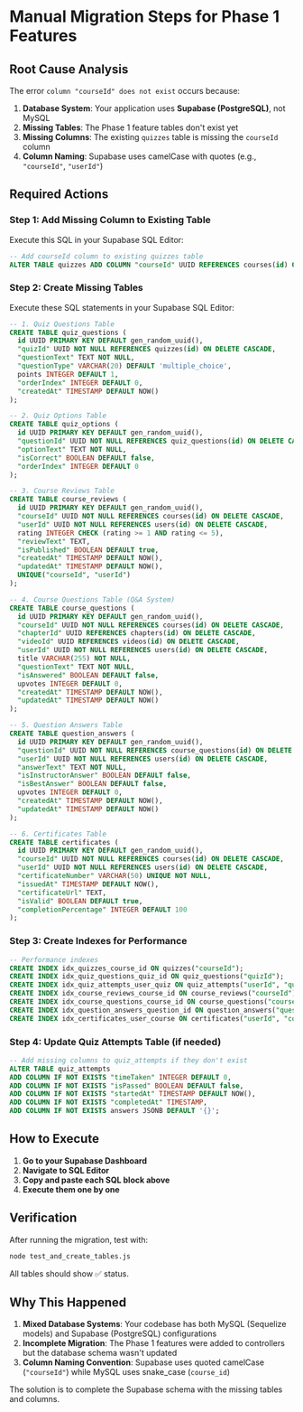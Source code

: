 # Manual Migration Steps for Phase 1 Features

## Root Cause Analysis
The error `column "courseId" does not exist` occurs because:

1. **Database System**: Your application uses **Supabase (PostgreSQL)**, not MySQL
2. **Missing Tables**: The Phase 1 feature tables don't exist yet
3. **Missing Columns**: The existing `quizzes` table is missing the `courseId` column
4. **Column Naming**: Supabase uses camelCase with quotes (e.g., `"courseId"`, `"userId"`)

## Required Actions

### Step 1: Add Missing Column to Existing Table
Execute this SQL in your Supabase SQL Editor:

```sql
-- Add courseId column to existing quizzes table
ALTER TABLE quizzes ADD COLUMN "courseId" UUID REFERENCES courses(id) ON DELETE CASCADE;
```

### Step 2: Create Missing Tables
Execute these SQL statements in your Supabase SQL Editor:

```sql
-- 1. Quiz Questions Table
CREATE TABLE quiz_questions (
  id UUID PRIMARY KEY DEFAULT gen_random_uuid(),
  "quizId" UUID NOT NULL REFERENCES quizzes(id) ON DELETE CASCADE,
  "questionText" TEXT NOT NULL,
  "questionType" VARCHAR(20) DEFAULT 'multiple_choice',
  points INTEGER DEFAULT 1,
  "orderIndex" INTEGER DEFAULT 0,
  "createdAt" TIMESTAMP DEFAULT NOW()
);

-- 2. Quiz Options Table
CREATE TABLE quiz_options (
  id UUID PRIMARY KEY DEFAULT gen_random_uuid(),
  "questionId" UUID NOT NULL REFERENCES quiz_questions(id) ON DELETE CASCADE,
  "optionText" TEXT NOT NULL,
  "isCorrect" BOOLEAN DEFAULT false,
  "orderIndex" INTEGER DEFAULT 0
);

-- 3. Course Reviews Table
CREATE TABLE course_reviews (
  id UUID PRIMARY KEY DEFAULT gen_random_uuid(),
  "courseId" UUID NOT NULL REFERENCES courses(id) ON DELETE CASCADE,
  "userId" UUID NOT NULL REFERENCES users(id) ON DELETE CASCADE,
  rating INTEGER CHECK (rating >= 1 AND rating <= 5),
  "reviewText" TEXT,
  "isPublished" BOOLEAN DEFAULT true,
  "createdAt" TIMESTAMP DEFAULT NOW(),
  "updatedAt" TIMESTAMP DEFAULT NOW(),
  UNIQUE("courseId", "userId")
);

-- 4. Course Questions Table (Q&A System)
CREATE TABLE course_questions (
  id UUID PRIMARY KEY DEFAULT gen_random_uuid(),
  "courseId" UUID NOT NULL REFERENCES courses(id) ON DELETE CASCADE,
  "chapterId" UUID REFERENCES chapters(id) ON DELETE CASCADE,
  "videoId" UUID REFERENCES videos(id) ON DELETE CASCADE,
  "userId" UUID NOT NULL REFERENCES users(id) ON DELETE CASCADE,
  title VARCHAR(255) NOT NULL,
  "questionText" TEXT NOT NULL,
  "isAnswered" BOOLEAN DEFAULT false,
  upvotes INTEGER DEFAULT 0,
  "createdAt" TIMESTAMP DEFAULT NOW(),
  "updatedAt" TIMESTAMP DEFAULT NOW()
);

-- 5. Question Answers Table
CREATE TABLE question_answers (
  id UUID PRIMARY KEY DEFAULT gen_random_uuid(),
  "questionId" UUID NOT NULL REFERENCES course_questions(id) ON DELETE CASCADE,
  "userId" UUID NOT NULL REFERENCES users(id) ON DELETE CASCADE,
  "answerText" TEXT NOT NULL,
  "isInstructorAnswer" BOOLEAN DEFAULT false,
  "isBestAnswer" BOOLEAN DEFAULT false,
  upvotes INTEGER DEFAULT 0,
  "createdAt" TIMESTAMP DEFAULT NOW(),
  "updatedAt" TIMESTAMP DEFAULT NOW()
);

-- 6. Certificates Table
CREATE TABLE certificates (
  id UUID PRIMARY KEY DEFAULT gen_random_uuid(),
  "courseId" UUID NOT NULL REFERENCES courses(id) ON DELETE CASCADE,
  "userId" UUID NOT NULL REFERENCES users(id) ON DELETE CASCADE,
  "certificateNumber" VARCHAR(50) UNIQUE NOT NULL,
  "issuedAt" TIMESTAMP DEFAULT NOW(),
  "certificateUrl" TEXT,
  "isValid" BOOLEAN DEFAULT true,
  "completionPercentage" INTEGER DEFAULT 100
);
```

### Step 3: Create Indexes for Performance
```sql
-- Performance indexes
CREATE INDEX idx_quizzes_course_id ON quizzes("courseId");
CREATE INDEX idx_quiz_questions_quiz_id ON quiz_questions("quizId");
CREATE INDEX idx_quiz_attempts_user_quiz ON quiz_attempts("userId", "quizId");
CREATE INDEX idx_course_reviews_course_id ON course_reviews("courseId");
CREATE INDEX idx_course_questions_course_id ON course_questions("courseId");
CREATE INDEX idx_question_answers_question_id ON question_answers("questionId");
CREATE INDEX idx_certificates_user_course ON certificates("userId", "courseId");
```

### Step 4: Update Quiz Attempts Table (if needed)
```sql
-- Add missing columns to quiz_attempts if they don't exist
ALTER TABLE quiz_attempts 
ADD COLUMN IF NOT EXISTS "timeTaken" INTEGER DEFAULT 0,
ADD COLUMN IF NOT EXISTS "isPassed" BOOLEAN DEFAULT false,
ADD COLUMN IF NOT EXISTS "startedAt" TIMESTAMP DEFAULT NOW(),
ADD COLUMN IF NOT EXISTS "completedAt" TIMESTAMP,
ADD COLUMN IF NOT EXISTS answers JSONB DEFAULT '{}';
```

## How to Execute

1. **Go to your Supabase Dashboard**
2. **Navigate to SQL Editor**
3. **Copy and paste each SQL block above**
4. **Execute them one by one**

## Verification

After running the migration, test with:
```bash
node test_and_create_tables.js
```

All tables should show ✅ status.

## Why This Happened

1. **Mixed Database Systems**: Your codebase has both MySQL (Sequelize models) and Supabase (PostgreSQL) configurations
2. **Incomplete Migration**: The Phase 1 features were added to controllers but the database schema wasn't updated
3. **Column Naming Convention**: Supabase uses quoted camelCase (`"courseId"`) while MySQL uses snake_case (`course_id`)

The solution is to complete the Supabase schema with the missing tables and columns.